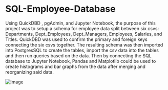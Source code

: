 # SQL-Employee-Database

Using QuickDBD , pgAdmin, and Jupyter Notebook, the purpose of this project was to setup a schema for employee data split between six csvs: Departments, Dept_Employees, Dept_Managers, Employees, Salaries, and Titles.  QuickDBD was used to confirm the primary and foreign keys connecting the six csvs together.  The resulting schema was then imported into PostgresSQL to create the tables, import the csv data into the tables and then run queries based on the data.  Then by connecting the SQL database to Jupyter Notebook, Pandas and Matplotlib could be used to create histograms and bar graphs from the data after merging and reorganizing said data.

![image](https://user-images.githubusercontent.com/65049133/121839651-6e6da080-cc8f-11eb-8637-6e6e9164891b.png)

